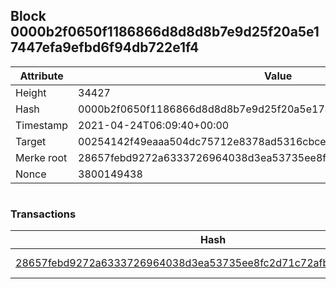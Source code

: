 ## Block 0000b2f0650f1186866d8d8d8b7e9d25f20a5e17447efa9efbd6f94db722e1f4

Attribute | Value
--- | ---
Height | 34427
Hash | 0000b2f0650f1186866d8d8d8b7e9d25f20a5e17447efa9efbd6f94db722e1f4
Timestamp | 2021-04-24T06:09:40+00:00
Target | 00254142f49eaaa504dc75712e8378ad5316cbcead634704b3734b6271167cc4
Merke root | 28657febd9272a6333726964038d3ea53735ee8fc2d71c72afb841861eb60ae7
Nonce | 3800149438

```

```

### Transactions

Hash | Amount
--- | ---
[28657febd9272a6333726964038d3ea53735ee8fc2d71c72afb841861eb60ae7](28657febd9272a6333726964038d3ea53735ee8fc2d71c72afb841861eb60ae7.md) | 10.00000000 SKEPTI 
